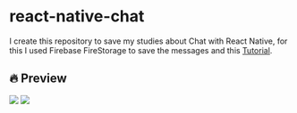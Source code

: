 # react-native-chat

I create this repository to save my studies about Chat with React Native, for this I used Firebase FireStorage to save the messages and this [Tutorial](https://www.youtube.com/watch?v=E81jfHan8MM).

## :fire: Preview

![](https://user-images.githubusercontent.com/47872242/136708761-d2ccee54-8f8d-4fe9-b4c7-c7aeb7146352.PNG)
![](https://user-images.githubusercontent.com/47872242/136708781-fd7c18e5-7e75-4c92-a6c4-dee00aba6c83.png)
